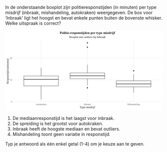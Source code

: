 In de onderstaande boxplot zijn politieresponstijden (in minuten) per type misdrijf (inbraak, mishandeling, autokraken) weergegeven. De box voor ‘Inbraak’ ligt het hoogst en bevat enkele punten buiten de bovenste whisker. Welke uitspraak is correct?

![Boxplot](media/q14_boxplot_responstijd.png)

1.	De mediaanresponstijd is het laagst voor inbraak.
2.	De spreiding is het grootst voor autokraken.
3.	Inbraak heeft de hoogste mediaan en bevat outliers.
4.	Mishandeling toont geen variatie in responstijd.

Typ je antwoord als één enkel getal (1-4) om je keuze aan te geven.